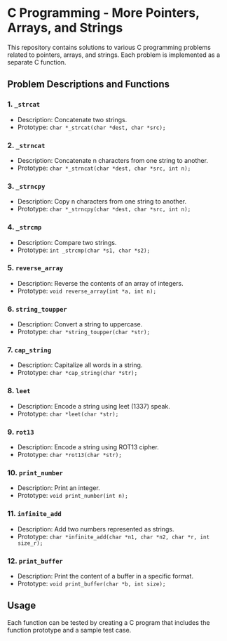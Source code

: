 # C Programming - More Pointers, Arrays, and Strings

This repository contains solutions to various C programming problems related to pointers, arrays, and strings. Each problem is implemented as a separate C function.

## Problem Descriptions and Functions

### 1. `_strcat`
- Description: Concatenate two strings.
- Prototype: `char *_strcat(char *dest, char *src);`

### 2. `_strncat`
- Description: Concatenate n characters from one string to another.
- Prototype: `char *_strncat(char *dest, char *src, int n);`

### 3. `_strncpy`
- Description: Copy n characters from one string to another.
- Prototype: `char *_strncpy(char *dest, char *src, int n);`

### 4. `_strcmp`
- Description: Compare two strings.
- Prototype: `int _strcmp(char *s1, char *s2);`

### 5. `reverse_array`
- Description: Reverse the contents of an array of integers.
- Prototype: `void reverse_array(int *a, int n);`

### 6. `string_toupper`
- Description: Convert a string to uppercase.
- Prototype: `char *string_toupper(char *str);`

### 7. `cap_string`
- Description: Capitalize all words in a string.
- Prototype: `char *cap_string(char *str);`

### 8. `leet`
- Description: Encode a string using leet (1337) speak.
- Prototype: `char *leet(char *str);`

### 9. `rot13`
- Description: Encode a string using ROT13 cipher.
- Prototype: `char *rot13(char *str);`

### 10. `print_number`
- Description: Print an integer.
- Prototype: `void print_number(int n);`

### 11. `infinite_add`
- Description: Add two numbers represented as strings.
- Prototype: `char *infinite_add(char *n1, char *n2, char *r, int size_r);`

### 12. `print_buffer`
- Description: Print the content of a buffer in a specific format.
- Prototype: `void print_buffer(char *b, int size);`

## Usage

Each function can be tested by creating a C program that includes the function prototype and a sample test case.
